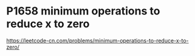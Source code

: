 # P1658 minimum operations to reduce x to zero

https://leetcode-cn.com/problems/minimum-operations-to-reduce-x-to-zero/
